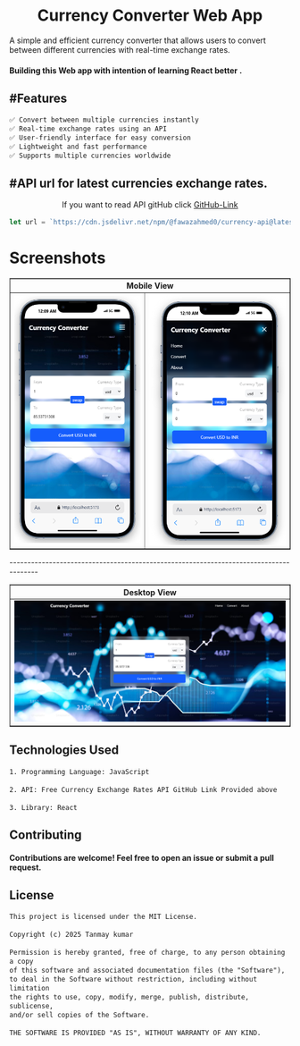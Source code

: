 
<h1 align="center"> Currency Converter Web App </h1>

A simple and efficient currency converter that allows users to convert between different currencies with real-time exchange rates.
#### Building this  Web app with intention of learning React better .

## #Features
```
✅ Convert between multiple currencies instantly
✅ Real-time exchange rates using an API
✅ User-friendly interface for easy conversion
✅ Lightweight and fast performance
✅ Supports multiple currencies worldwide
```

## #API url for latest currencies exchange rates.
<p align="center"> If you want to read API gitHub click
<a href = "https://github.com/fawazahmed0/exchange-api">  GitHub-Link </a> 
</p>

```javascript
let url = `https://cdn.jsdelivr.net/npm/@fawazahmed0/currency-api@latest/v1/currencies/inr.json`

```
# Screenshots

<table border="1" width="100%" cellspacing="0" cellpadding="10" >
  <tr>
    <th style="text-align:center;" colspan="2">Mobile View</th>
    
  </tr>
  <tr >
    <td align="center">
      <img src="ScreenShot/mobileImg1.png" >
    </td>
    <td align="center">
      <img src="ScreenShot/mobileImg2.png" >
    </td>
  </tr>
</table>

<p>--------------------------------------------------------------------------------------</p>
<table border="1" width="100%" cellspacing="0" cellpadding="10" >
  <tr>
    <th style="text-align:center;">Desktop View</th>
  </tr>
  <tr >
    <td align="center">
      <img src="ScreenShot/DesktopImg.png" >
    </td>
  </tr>
</table>

## Technologies Used
```
1. Programming Language: JavaScript

2. API: Free Currency Exchange Rates API GitHub Link Provided above

3. Library: React
```

## Contributing
#### Contributions are welcome! Feel free to open an issue or submit a pull request.

## License
```
This project is licensed under the MIT License.

Copyright (c) 2025 Tanmay kumar

Permission is hereby granted, free of charge, to any person obtaining a copy  
of this software and associated documentation files (the "Software"),  
to deal in the Software without restriction, including without limitation  
the rights to use, copy, modify, merge, publish, distribute, sublicense,  
and/or sell copies of the Software.  

THE SOFTWARE IS PROVIDED "AS IS", WITHOUT WARRANTY OF ANY KIND.  
```
